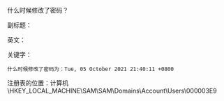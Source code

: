什么时候修改了密码？

副标题：

英文：

关键字：









	什么时候修改了密码为：Tue, 05 October 2021 21:40:11 +0800

注册表的位置：计算机\HKEY_LOCAL_MACHINE\SAM\SAM\Domains\Account\Users\000003E9



